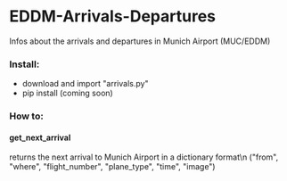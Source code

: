 # EDDM-Arrivals-Departures
Infos about the arrivals and departures in Munich Airport (MUC/EDDM)

### Install:
- download and import "arrivals.py"
- pip install (coming soon)

### How to:

#### get_next_arrival
returns the next arrival to Munich Airport in a dictionary format\n
("from", "where", "flight_number", "plane_type", "time", "image")

